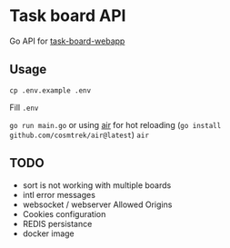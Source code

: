 # Task board API

Go API for [task-board-webapp](https://github.com/LeonardJouve/task-board-webapp)

## Usage
`cp .env.example .env`

Fill `.env`


`go run main.go` or using [air](github.com/cosmtrek/air) for hot reloading (`go install github.com/cosmtrek/air@latest`) `air`

## TODO
- sort is not working with multiple boards
- intl error messages
- websocket / webserver Allowed Origins
- Cookies configuration
- REDIS persistance
- docker image